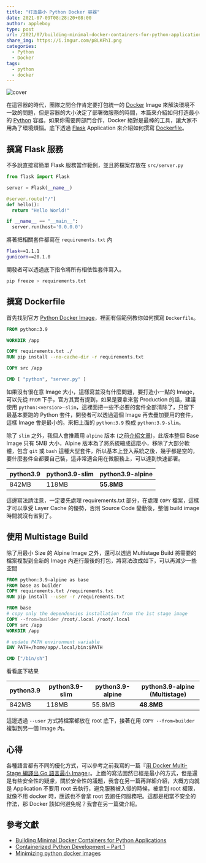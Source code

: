 ```yaml
---
title: "打造最小 Python Docker 容器"
date: 2021-07-09T08:28:20+08:00
author: appleboy
type: post
url: /2021/07/building-minimal-docker-containers-for-python-applications/
share_img: https://i.imgur.com/p8LKFhI.png
categories:
  - Python
  - Docker
tags:
  - python
  - docker
---
```


![cover](https://i.imgur.com/p8LKFhI.png)

在這容器的時代，團隊之間合作肯定要打包統一的 [Docker][2] Image 來解決環境不一致的問題，但是容器的大小決定了部署微服務的時間，本篇來介紹如何打造最小的 [Python][1] 容器。如果你需要跨部門合作，Docker 絕對是最棒的工具，讓大家不用為了環境煩惱。底下透過 [Flask][3] Application 來介紹如何撰寫 [Dockerfile][4]。

[1]:https://www.python.org/
[2]:https://www.docker.com/
[3]:https://flask.palletsprojects.com/en/2.0.x/
[4]:https://docs.docker.com/engine/reference/builder/

<!--more-->

## 撰寫 Flask 服務

不多說直接寫簡單 Flask 服務當作範例，並且將檔案存放在 `src/server.py`

```python
from flask import Flask

server = Flask(__name__)

@server.route("/")
def hello():
  return "Hello World!"

if __name__ == "__main__":
  server.run(host='0.0.0.0')
```

將著把相關套件都寫在 `requirements.txt` 內

```sh
Flask==1.1.1
gunicorn==20.1.0
```

開發者可以透過底下指令將所有相依性套件寫入。

```sh
pip freeze > requirements.txt
```

## 撰寫 Dockerfile

首先找到官方 [Python Docker Image][11]，裡面有個範例教你如何撰寫 `Dockerfile`。

```dockerfile
FROM python:3.9

WORKDIR /app

COPY requirements.txt ./
RUN pip install --no-cache-dir -r requirements.txt

COPY src /app

CMD [ "python", "server.py" ]
```

如果沒有很在意 Image 大小，這樣寫並沒有什麼問題，要打造小一點的 Image，可以先從 `FROM` 下手，官方其實有提到，如果是要拿來當 Production 的話，建議使用 `python:<version>-slim`，這裡面把一些不必要的套件全部清除了，只留下最基本要跑的 Python 套件，開發者可以透過這個 Image 再去疊加要用的套件，這樣 Image 會是最小的。來把上面的 `python:3.9` 換成 `python:3.9-slim`。

除了 `slim` 之外，我個人會推薦用 `alpine` 版本 (之前[介紹文章][22])，此版本整個 Base Image 只有 5MB 大小，Alpine 版本為了將系統縮成這麼小，移除了大部分軟體，包含 `git` 或 `bash` 這種大型套件，所以基本上登入系統之後，幾乎都是空的，要什麼套件全都要自己裝，這非常適合用在微服務上，可以達到快速部署。

| python3.9 | python3.9-slim | python3.9-alpine |
| --------- | -------------- | ---------------- |
| 842MB     | 118MB          | **55.8MB**       |

這邊寫法請注意，一定要先處理 requirements.txt 部分，在處理 `COPY` 檔案，這樣才可以享受 Layer Cache 的優勢，否則 Source Code 變動後，整個 build image 時間就沒有省到了。

[11]:https://hub.docker.com/_/python
[22]:https://blog.wu-boy.com/2015/12/a-super-small-docker-image-based-on-alpine-linux/

## 使用 Multistage Build

除了用最小 Size 的 Alpine Image 之外，還可以透過 Multistage Build 將需要的檔案複製到全新的 Image 內進行最後的打包，將寫法改成如下，可以再減少一些空間

```dockerfile
FROM python:3.9-alpine as base
FROM base as builder
COPY requirements.txt /requirements.txt
RUN pip install --user -r /requirements.txt

FROM base
# copy only the dependencies installation from the 1st stage image
COPY --from=builder /root/.local /root/.local
COPY src /app
WORKDIR /app

# update PATH environment variable
ENV PATH=/home/app/.local/bin:$PATH

CMD ["/bin/sh"]
```

看看底下結果

| python3.9 | python3.9-slim | python3.9-alpine |python3.9-alpine (Multistage)|
| --------- | -------------- | ---------------- | ---------------- |
| 842MB     | 118MB          | 55.8MB           |**48.8MB**       |

這邊透過 `--user` 方式將檔案都放在 root 底下，接著在用 `COPY --from=builder` 複製到另一個 Image 內。

## 心得

各種語言都有不同的優化方式，可以參考之前我寫的一篇『[用 Docker Multi-Stage 編譯出 Go 語言最小 Image][31]』。上面的寫法固然已經是最小的方式，但是還是有些安全性的疑慮，關於安全性的議題，我會在另一篇再詳細介紹，大概方向就是 Application 不要用 root 去執行，避免服務被入侵的時候，被拿到 root 權限，就像不用 docker 時，應該也不會拿 root 去跑任何服務吧。這都是相當不安全的作法，那 Docker 該如何避免呢？我會在另一篇做介紹。

[31]:https://blog.wu-boy.com/2017/04/build-minimal-docker-container-using-multi-stage-for-go-app/

## 參考文獻

* [Building Minimal Docker Containers for Python Applications](https://blog.realkinetic.com/building-minimal-docker-containers-for-python-applications-37d0272c52f3)
* [Containerized Python Development – Part 1](https://www.docker.com/blog/containerized-python-development-part-1/)
* [Minimizing python docker images](https://rodneyosodo.medium.com/minimizing-python-docker-images-cf99f4468d39)

